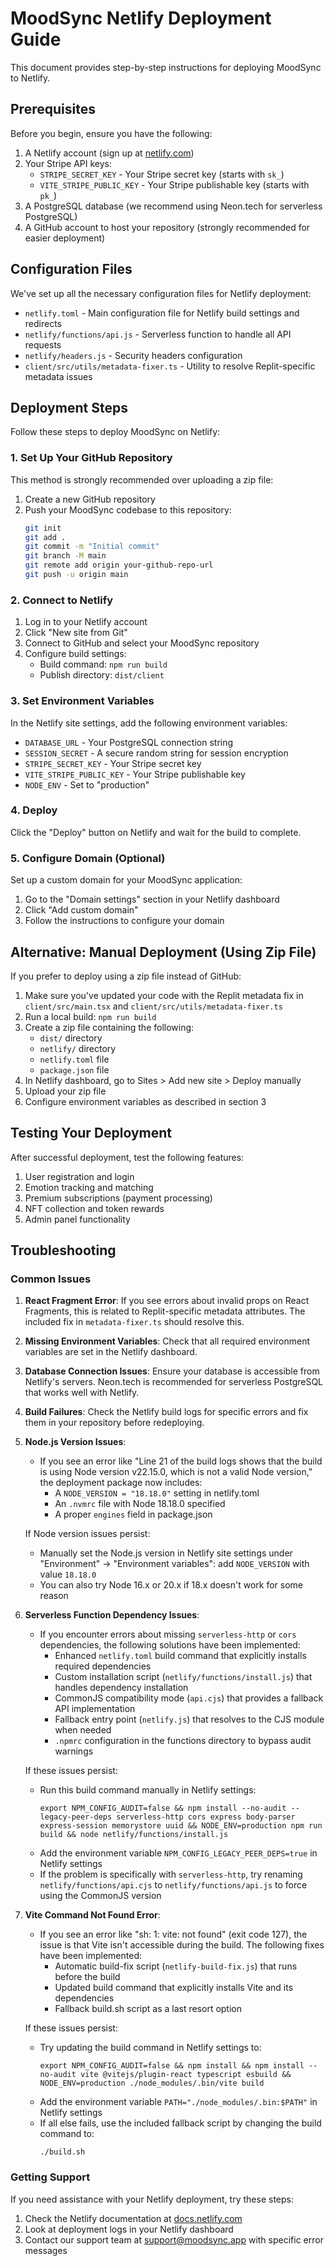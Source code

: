 # MoodSync Netlify Deployment Guide

This document provides step-by-step instructions for deploying MoodSync to Netlify.

## Prerequisites

Before you begin, ensure you have the following:

1. A Netlify account (sign up at [netlify.com](https://netlify.com))
2. Your Stripe API keys:
   - `STRIPE_SECRET_KEY` - Your Stripe secret key (starts with `sk_`)
   - `VITE_STRIPE_PUBLIC_KEY` - Your Stripe publishable key (starts with `pk_`)
3. A PostgreSQL database (we recommend using Neon.tech for serverless PostgreSQL)
4. A GitHub account to host your repository (strongly recommended for easier deployment)

## Configuration Files

We've set up all the necessary configuration files for Netlify deployment:

- `netlify.toml` - Main configuration file for Netlify build settings and redirects
- `netlify/functions/api.js` - Serverless function to handle all API requests
- `netlify/headers.js` - Security headers configuration
- `client/src/utils/metadata-fixer.ts` - Utility to resolve Replit-specific metadata issues

## Deployment Steps

Follow these steps to deploy MoodSync on Netlify:

### 1. Set Up Your GitHub Repository

This method is strongly recommended over uploading a zip file:

1. Create a new GitHub repository
2. Push your MoodSync codebase to this repository:
   ```bash
   git init
   git add .
   git commit -m "Initial commit"
   git branch -M main
   git remote add origin your-github-repo-url
   git push -u origin main
   ```

### 2. Connect to Netlify

1. Log in to your Netlify account
2. Click "New site from Git"
3. Connect to GitHub and select your MoodSync repository
4. Configure build settings:
   - Build command: `npm run build`
   - Publish directory: `dist/client`

### 3. Set Environment Variables

In the Netlify site settings, add the following environment variables:

- `DATABASE_URL` - Your PostgreSQL connection string
- `SESSION_SECRET` - A secure random string for session encryption
- `STRIPE_SECRET_KEY` - Your Stripe secret key
- `VITE_STRIPE_PUBLIC_KEY` - Your Stripe publishable key 
- `NODE_ENV` - Set to "production"

### 4. Deploy

Click the "Deploy" button on Netlify and wait for the build to complete.

### 5. Configure Domain (Optional)

Set up a custom domain for your MoodSync application:

1. Go to the "Domain settings" section in your Netlify dashboard
2. Click "Add custom domain"
3. Follow the instructions to configure your domain

## Alternative: Manual Deployment (Using Zip File)

If you prefer to deploy using a zip file instead of GitHub:

1. Make sure you've updated your code with the Replit metadata fix in `client/src/main.tsx` and `client/src/utils/metadata-fixer.ts`
2. Run a local build: `npm run build`
3. Create a zip file containing the following:
   - `dist/` directory
   - `netlify/` directory 
   - `netlify.toml` file
   - `package.json` file
4. In Netlify dashboard, go to Sites > Add new site > Deploy manually
5. Upload your zip file
6. Configure environment variables as described in section 3

## Testing Your Deployment

After successful deployment, test the following features:

1. User registration and login
2. Emotion tracking and matching
3. Premium subscriptions (payment processing)
4. NFT collection and token rewards
5. Admin panel functionality

## Troubleshooting

### Common Issues

1. **React Fragment Error**: If you see errors about invalid props on React Fragments, this is related to Replit-specific metadata attributes. The included fix in `metadata-fixer.ts` should resolve this.

2. **Missing Environment Variables**: Check that all required environment variables are set in the Netlify dashboard.

3. **Database Connection Issues**: Ensure your database is accessible from Netlify's servers. Neon.tech is recommended for serverless PostgreSQL that works well with Netlify.

4. **Build Failures**: Check the Netlify build logs for specific errors and fix them in your repository before redeploying.

5. **Node.js Version Issues**:
   - If you see an error like "Line 21 of the build logs shows that the build is using Node version v22.15.0, which is not a valid Node version," the deployment package now includes:
     - A `NODE_VERSION = "18.18.0"` setting in netlify.toml
     - An `.nvmrc` file with Node 18.18.0 specified
     - A proper `engines` field in package.json
   
   If Node version issues persist:
   - Manually set the Node.js version in Netlify site settings under "Environment" → "Environment variables": add `NODE_VERSION` with value `18.18.0`
   - You can also try Node 16.x or 20.x if 18.x doesn't work for some reason

6. **Serverless Function Dependency Issues**:
   - If you encounter errors about missing `serverless-http` or `cors` dependencies, the following solutions have been implemented:
     - Enhanced `netlify.toml` build command that explicitly installs required dependencies
     - Custom installation script (`netlify/functions/install.js`) that handles dependency installation
     - CommonJS compatibility mode (`api.cjs`) that provides a fallback API implementation
     - Fallback entry point (`netlify.js`) that resolves to the CJS module when needed
     - `.npmrc` configuration in the functions directory to bypass audit warnings
   
   If these issues persist:
   - Run this build command manually in Netlify settings:
     ```
     export NPM_CONFIG_AUDIT=false && npm install --no-audit --legacy-peer-deps serverless-http cors express body-parser express-session memorystore uuid && NODE_ENV=production npm run build && node netlify/functions/install.js
     ```
   - Add the environment variable `NPM_CONFIG_LEGACY_PEER_DEPS=true` in Netlify settings
   - If the problem is specifically with `serverless-http`, try renaming `netlify/functions/api.cjs` to `netlify/functions/api.js` to force using the CommonJS version

7. **Vite Command Not Found Error**:
   - If you see an error like "sh: 1: vite: not found" (exit code 127), the issue is that Vite isn't accessible during the build. The following fixes have been implemented:
     - Automatic build-fix script (`netlify-build-fix.js`) that runs before the build
     - Updated build command that explicitly installs Vite and its dependencies
     - Fallback build.sh script as a last resort option

   If these issues persist:
   - Try updating the build command in Netlify settings to:
     ```
     export NPM_CONFIG_AUDIT=false && npm install && npm install --no-audit vite @vitejs/plugin-react typescript esbuild && NODE_ENV=production ./node_modules/.bin/vite build
     ```
   - Add the environment variable `PATH="./node_modules/.bin:$PATH"` in Netlify settings
   - If all else fails, use the included fallback script by changing the build command to:
     ```
     ./build.sh
     ```

### Getting Support

If you need assistance with your Netlify deployment, try these steps:

1. Check the Netlify documentation at [docs.netlify.com](https://docs.netlify.com)
2. Look at deployment logs in your Netlify dashboard
3. Contact our support team at support@moodsync.app with specific error messages